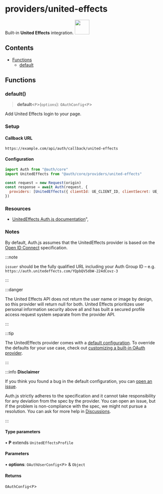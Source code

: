 # providers/united-effects

<div style={{backgroundColor: "#000", display: "flex", justifyContent: "space-between", color: "#fff", padding: 16}}>
<span>Built-in <b>United Effects</b> integration.</span>
<a href="https://www.unitedeffects.com/">
  <img style={{display: "block"}} src="https://authjs.dev/img/providers/united-effects.svg" height="48" />
</a>
</div>

## Contents

- [Functions](united-effects.md#functions)
    - [default](united-effects.md#default)

## Functions

### default()

> **default**\<`P`\>(`options`): `OAuthConfig`\<`P`\>

Add United Effects login to your page.

### Setup

#### Callback URL
```
https://example.com/api/auth/callback/united-effects
```

#### Configuration
```js
import Auth from "@auth/core"
import UnitedEffects from "@auth/core/providers/united-effects"

const request = new Request(origin)
const response = await Auth(request, {
  providers: [UnitedEffects({ clientId: UE_CLIENT_ID, clientSecret: UE_CLIENT_SECRET })],
})
```

### Resources

- [UnitedEffects Auth.js documentation](https://docs.unitedeffects.com/integrations/nextauthjs)",

### Notes

By default, Auth.js assumes that the UnitedEffects provider is
based on the [Open ID Connect](https://openid.net/specs/openid-connect-core-1_0.html) specification.

:::note

`issuer` should be the fully qualified URL including your Auth Group ID – e.g. `https://auth.unitedeffects.com/YQpbQV5dbW-224dCovz-3`

:::

:::danger

The United Effects API does not return the user name or image by design, so this provider will return null for both. United Effects prioritizes user personal information security above all and has built a secured profile access request system separate from the provider API.

:::

:::tip

The UnitedEffects provider comes with a [default configuration](https://github.com/nextauthjs/next-auth/blob/main/packages/core/src/providers/united-effects.ts).
To override the defaults for your use case, check out [customizing a built-in OAuth provider](https://authjs.dev/guides/providers/custom-provider#override-default-options).

:::

:::info **Disclaimer**

If you think you found a bug in the default configuration, you can [open an issue](https://authjs.dev/new/provider-issue).

Auth.js strictly adheres to the specification and it cannot take responsibility for any deviation from
the spec by the provider. You can open an issue, but if the problem is non-compliance with the spec,
we might not pursue a resolution. You can ask for more help in [Discussions](https://authjs.dev/new/github-discussions).

:::

#### Type parameters

• **P** extends `UnitedEffectsProfile`

#### Parameters

• **options**: `OAuthUserConfig`\<`P`\> & `Object`

#### Returns

`OAuthConfig`\<`P`\>
